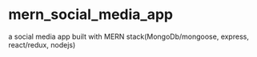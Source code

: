 # mern_social_media_app
a social media app built with MERN stack(MongoDb/mongoose, express, react/redux, nodejs)
